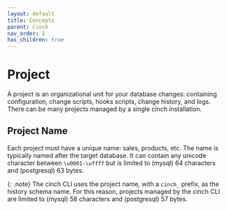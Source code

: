 ```yaml
---
layout: default
title: Concepts
parent: Cinch
nav_order: 2
has_children: true
---
```


# Project

A project is an organizational unit for your database changes: containing configuration, change scripts,
hooks scripts, change history, and logs. There can be many projects managed by a single cinch installation.

## Project Name

Each project must have a unique name: sales, products, etc. The name is typically named after the target database.
It can contain any unicode character between `\u0001-\uffff` but is limited to (mysql) 64 characters and
(postgresql) 63 bytes.

{: .note}
The cinch CLI uses the project name, with a `cinch_` prefix, as the history schema name.
For this reason, projects managed by the cinch CLI are limited to (mysql) 58 characters and (postgresql)
57 bytes.

